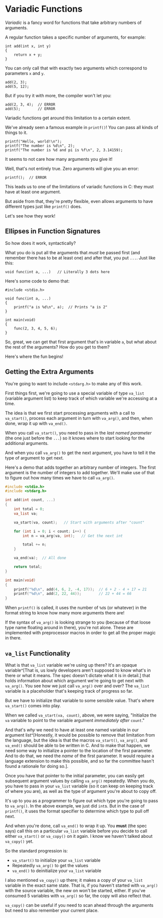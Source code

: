 <!-- Beej's guide to C

# vim: ts=4:sw=4:nosi:et:tw=72
-->

# Variadic Functions

_Variadic_ is a fancy word for functions that take arbitrary numbers of
arguments.

A regular function takes a specific number of arguments, for example:

``` {.c}
int add(int x, int y)
{
    return x + y;
}
```

You can only call that with exactly two arguments which correspond to
parameters `x` and `y`.

``` {.c}
add(2, 3);
add(5, 12);
```

But if you try it with more, the compiler won't let you:

``` {.c}
add(2, 3, 4);  // ERROR
add(5);        // ERROR
```

Variadic functions get around this limitation to a certain extent.

We've already seen a famous example in `printf()`! You can pass all
kinds of things to it.

``` {.c}
printf("Hello, world!\n");
printf("The number is %d\n", 2);
printf("The number is %d and pi is %f\n", 2, 3.14159);
```

It seems to not care how many arguments you give it!

Well, that's not entirely true. Zero arguments will give you an error:

``` {.c}
printf();  // ERROR
```

This leads us to one of the limitations of variadic functions in C: they
must have at least one argument.

But aside from that, they're pretty flexible, even allows arguments to
have different types just like `printf()` does.

Let's see how they work!

## Ellipses in Function Signatures

So how does it work, syntactically?

What you do is put all the arguments that _must_ be passed first (and
remember there has to be at least one) and after that, you put `...`.
Just like this:

``` {.c}
void func(int a, ...)   // Literally 3 dots here
```

Here's some code to demo that:

```
#include <stdio.h>

void func(int a, ...)
{
    printf("a is %d\n", a);  // Prints "a is 2"
}

int main(void)
{
    func(2, 3, 4, 5, 6);
}
```

So, great, we can get that first argument that's in variable `a`, but
what about the rest of the arguments? How do you get to them?

Here's where the fun begins!

## Getting the Extra Arguments

You're going to want to include `<stdarg.h>` to make any of this work.

First things first, we're going to use a special variable of type
`va_list` (variable argument list) to keep track of which variable we're
accessing at a time.

The idea is that we first start processing arguments with a call to
`va_start()`, process each argument in turn with `va_arg()`, and then,
when done, wrap it up with `va_end()`.

When you call `va_start()`, you need to pass in the _last named
parameter_ (the one just before the `...`) so it knows where to start
looking for the additional arguments.

And when you call `va_arg()` to get the next argument, you have to tell
it the type of argument to get next.

Here's a demo that adds together an arbitrary number of integers. The
first argument is the number of integers to add together. We'll make use
of that to figure out how many times we have to call `va_arg()`.

``` {.c .numberLines}
#include <stdio.h>
#include <stdarg.h>

int add(int count, ...)
{
    int total = 0;
    va_list va;

    va_start(va, count);   // Start with arguments after "count"

    for (int i = 0; i < count; i++) {
        int n = va_arg(va, int);   // Get the next int

        total += n;
    }

    va_end(va);  // All done

    return total;
}

int main(void)
{
    printf("%d\n", add(4, 6, 2, -4, 17));  // 6 + 2 - 4 + 17 = 21
    printf("%d\n", add(2, 22, 44));        // 22 + 44 = 66
}
```

When `printf()` is called, it uses the number of `%d`s (or whatever) in
the format string to know how many more arguments there are!

If the syntax of `va_arg()` is looking strange to you (because of that
loose type name floating around in there), you're not alone. These are
implemented with preprocessor macros in order to get all the proper
magic in there.

## `va_list` Functionality

What is that `va_list` variable we're using up there? It's an opaque
variable^[That is, us lowly developers aren't supposed to know what's in
there or what it means. The spec doesn't dictate what it is in detail.]
that holds information about which argument we're going to get next with
`va_arg()`. You see how we just call `va_arg()` over and over? The
`va_list` variable is a placeholder that's keeping track of progress so
far.

But we have to initialize that variable to some sensible value. That's
where `va_start()` comes into play.

When we called `va_start(va, count)`, above, we were saying, "Initialize
the `va` variable to point to the variable argument _immediately after_
`count`."

And that's _why_ we need to have at least one named variable in our
argument list^[Honestly, it would be possible to remove that limitation
from the language, but the idea is that the macros `va_start()`, `va_arg()`, and
`va_end()` should be able to be written in C. And to make that happen,
we need some way to initialize a pointer to the location of the first
parameter. And to do that, we need the _name_ of the first parameter. It
would require a language extension to make this possible, and so far the
committee hasn't found a rationale for doing so.].

Once you have that pointer to the initial parameter, you can easily get
subsequent argument values by calling `va_arg()` repeatedly. When you
do, you have to pass in your `va_list` variable (so it can keep on
keeping track of where you are), as well as the type of argument you're
about to copy off.

It's up to you as a programmer to figure out which type you're going to
pass to `va_arg()`. In the above example, we just did `int`s. But in the
case of `printf()`, it uses the format specifier to determine which type
to pull off next.

And when you're done, call `va_end()` to wrap it up. You **must** (the
spec says) call this on a particular `va_list` variable before you
decide to call either `va_start()` or `va_copy()` on it again. I know we
haven't talked about `va_copy()` yet.

So the standard progression is:

* `va_start()` to initialize your `va_list` variable
* Repeatedly `va_arg()` to get the values
* `va_end()` to deinitialize your `va_list` variable

I also mentioned `va_copy()` up there; it makes a copy of your `va_list`
variable in the exact same state. That is, if you haven't started with
`va_arg()` with the source variable, the new on won't be started,
either. If you've consumed 5 variables with `va_arg()` so far, the copy
will also reflect that.

`va_copy()` can be useful if you need to scan ahead through the
arguments but need to also remember your current place.